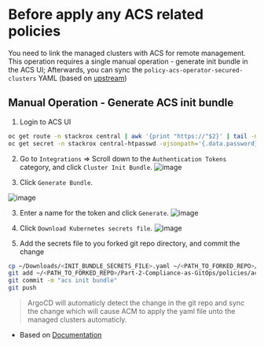 # Before apply any ACS related policies
You need to link the managed clusters with ACS for remote management. 
This operation requires a single manual operation - generate init bundle in the ACS UI;
Afterwards, you can sync the `policy-acs-operator-secured-clusters` YAML (based on [upstream](https://github.com/open-cluster-management-io/policy-collection/blob/main/community/CM-Configuration-Management/policy-acs-operator-secured-clusters.yaml))

## Manual Operation - Generate ACS init bundle
1. Login to ACS UI
```bash
oc get route -n stackrox central | awk '{print "https://"$2}' | tail -n 1
oc get secret -n stackrox central-htpasswd -ojsonpath='{.data.password}' | base64 --decode ; echo
```

2. Go to `Integrations` => Scroll down to the `Authentication Tokens` category, and click `Cluster Init Bundle`.
![image](https://user-images.githubusercontent.com/60185557/231579759-001efd75-c46f-4362-8b60-d6f136fa589a.png)


2. Click `Generate Bundle`.

![image](https://user-images.githubusercontent.com/60185557/231580469-9ff40eb4-4ad2-4a3b-876e-c3524c291160.png)


3. Enter a name for the token and click `Generate`.
![image](https://user-images.githubusercontent.com/60185557/231581273-86659f28-4b61-4540-8341-32ca7f154da3.png)


4. Click `Download Kubernetes secrets file`.
![image](https://user-images.githubusercontent.com/60185557/231582873-abe23f62-ce13-448a-b3e7-d03326402f9b.png)

5. Add the secrets file to you forked git repo directory, and commit the change
```bash
cp ~/Downloads/<INIT_BUNDLE_SECRETS_FILE>.yaml ~/<PATH_TO_FORKED_REPO>/Part-2-Compliance-as-GitOps/policies/acs-policies/files/init-bundle.yaml
git add ~/<PATH_TO_FORKED_REPO>/Part-2-Compliance-as-GitOps/policies/acs-policies/files/init-bundle.yaml
git commit -m "acs init bundle"
git push
```

> ArgoCD will automaticly detect the change in the git repo and sync the change which will cause ACM to apply the yaml file unto the managed clusters automaticly.

* Based on [Documentation](https://docs.openshift.com/acs/3.74/cli/getting-started-cli.html#cli-authentication_cli-getting-started)
